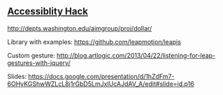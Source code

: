 ## [Accessiblity Hack](http://accessibilityhack.com/)

http://depts.washington.edu/aimgroup/proj/dollar/

Library with examples: https://github.com/leapmotion/leapjs

Custom gesture: http://blog.artlogic.com/2013/04/22/listening-for-leap-gestures-with-jquery/

Slides: https://docs.google.com/presentation/d/1hZdFm7-6OHyKGShwWZLcL8j1rGbD5LmJxIUcAJdAV_A/edit#slide=id.p16


